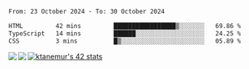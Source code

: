 <!--START_SECTION:waka-->

```txt
From: 23 October 2024 - To: 30 October 2024

HTML         42 mins         █████████████████▒░░░░░░░   69.86 %
TypeScript   14 mins         ██████░░░░░░░░░░░░░░░░░░░   24.25 %
CSS          3 mins          █▒░░░░░░░░░░░░░░░░░░░░░░░   05.89 %
```

<!--END_SECTION:waka-->
<a href="https://github.com/anuraghazra/github-readme-stats">
  <img align="left" src="https://github-readme-stats.vercel.app/api?username=Tanesan&count_private=true&show_icons=true" />
<img align="left" src="https://github-readme-stats.vercel.app/api/top-langs/?username=Tanesan" />
</a>

[![ktanemur's 42 stats](https://badge42.vercel.app/api/v2/cl1wslf6s002109l771rng2w8/stats?cursusId=21&coalitionId=62)](https://github.com/JaeSeoKim/badge42)
